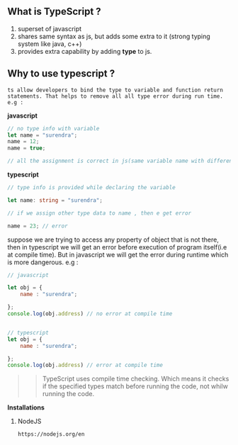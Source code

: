 ## What is TypeScript ?
1. superset of javascript
2. shares same syntax as js, but adds some extra to it (strong typing system like java, c++)
3. provides extra capability by adding **type** to js.

## Why to use typescript ?

    ts allow developers to bind the type to variable and function return statements. That helps to remove all all type error during run time.
    e.g : 
**javascript**
```javascript
// no type info with variable 
let name = "surendra";
name = 12;
name = true;

// all the assignment is correct in js(same variable name with different type), but it might give error at runtime 
```

**typescript**

```typescript
// type info is provided while declaring the variable

let name: string = "surendra";

// if we assign other type data to name , then e get error

name = 23; // error
```

suppose we are trying to access any property of object that is not there, then in typescript we will get an error before execution of program itself(i.e at compile time). But in javascript we  will get the error during runtime which is more dangerous.
e.g :

```javascript 
// javascript 

let obj = {
    name : "surendra";

};
console.log(obj.address) // no error at compile time 


// typescript 
let obj = {
    name : "surendra";

};
console.log(obj.address) // error at compile time 

```

>> TypeScript uses compile time checking. Which means it checks if the specified types match before running the code, not whilw running the code.


**Installations**

1. NodeJS 
    ```bash
    https://nodejs.org/en
        
    ```


